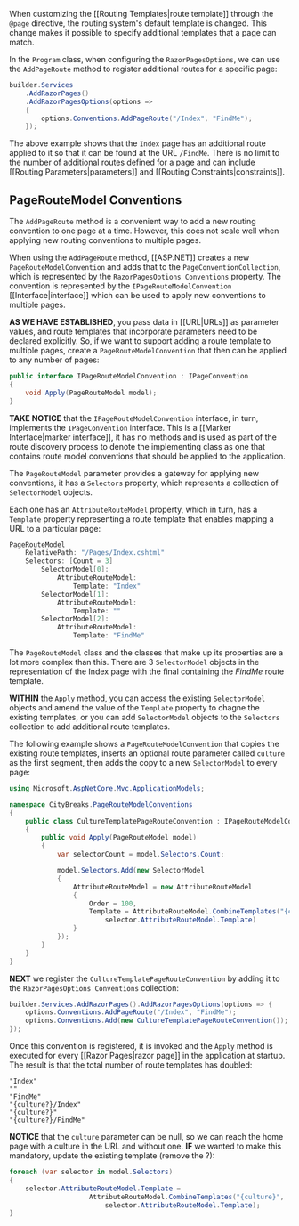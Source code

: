 When customizing the [[Routing Templates|route template]] through the `@page` directive, the routing system's default template is changed. This change makes it possible to specify additional templates that a page can match.

In the `Program` class, when configuring the `RazorPagesOptions`, we can use the `AddPageRoute` method to register additional routes for a specific page:

```csharp
builder.Services
	.AddRazorPages()
	.AddRazorPagesOptions(options => 
	{
		options.Conventions.AddPageRoute("/Index", "FindMe");
	});
```

The above example shows that the `Index` page has an additional route applied to it so that it can be found at the URL `/FindMe`. There is no limit to the number of additional routes defined for a page and can include [[Routing Parameters|parameters]] and [[Routing Constraints|constraints]]. 

## PageRouteModel Conventions

The `AddPageRoute` method is a convenient way to add a new routing convention to one page at a time. However, this does not scale well when applying new routing conventions to multiple pages.

When using the `AddPageRoute` method, [[ASP.NET]] creates a new `PageRouteModelConvention` and adds that to the `PageConventionCollection`, which is represented by the `RazorPagesOptions Conventions` property. The convention is represented by the `IPageRouteModelConvention` [[Interface|interface]] which can be used to apply new conventions to multiple pages.

**AS WE HAVE ESTABLISHED**, you pass data in [[URL|URLs]] as parameter values, and route templates that incorporate parameters need to be declared explicitly. So, if we want to support adding a route template to multiple pages, create a `PageRouteModelConvention` that then can be applied to any number of pages:

```csharp
public interface IPageRouteModelConvention : IPageConvention
{
	void Apply(PageRouteModel model);
}
```

**TAKE NOTICE** that the `IPageRouteModelConvention` interface, in turn, implements the `IPageConvention` interface. This is a [[Marker Interface|marker interface]], it has no methods and is used as part of the route discovery process to denote the implementing class as one that contains route model conventions that should be applied to the application.

The `PageRouteModel` parameter provides a gateway for applying new conventions, it has a `Selectors` property, which represents a collection of `SelectorModel` objects. 

Each one has an `AttributeRouteModel` property, which in turn, has a `Template` property representing a route template that enables mapping a URL to a particular page:

```csharp
PageRouteModel
	RelativePath: "/Pages/Index.cshtml"
	Selectors: [Count = 3]
		SelectorModel[0]:
			AttributeRouteModel:
				Template: "Index"
		SelectorModel[1]:
			AttributeRouteModel:
				Template: ""
		SelectorModel[2]:
			AttributeRouteModel:
				Template: "FindMe"
```

The `PageRouteModel` class and the classes that make up its properties are a lot more complex than this. There are 3 `SelectorModel` objects in the representation of the Index page with the final containing the _FindMe_ route template.

**WITHIN** the `Apply` method, you can access the existing `SelectorModel` objects and amend the value of the `Template` property to chagne the existing templates, or you can add `SelectorModel` objects to the `Selectors` collection to add additional route templates.

The following example shows a `PageRouteModelConvention` that copies the existing route templates, inserts an optional route parameter called `culture` as the first segment, then adds the copy to a new `SelectorModel` to every page:

```csharp
using Microsoft.AspNetCore.Mvc.ApplicationModels;

namespace CityBreaks.PageRouteModelConventions
{
	public class CultureTemplatePageRouteConvention : IPageRouteModelConvention
	{
		public void Apply(PageRouteModel model)
		{
			var selectorCount = model.Selectors.Count;

			model.Selectors.Add(new SelectorModel
			{
				AttributeRouteModel = new AttributeRouteModel
				{
					Order = 100,
					Template = AttributeRouteModel.CombineTemplates("{culture?}", 
                        selector.AttributeRouteModel.Template)
				}
			});
		}
	}
}
```

**NEXT** we register the `CultureTemplatePageRouteConvention` by adding it to the `RazorPagesOptions Conventions` collection:

```csharp
builder.Services.AddRazorPages().AddRazorPagesOptions(options => {
	options.Conventions.AddPageRoute("/Index", "FindMe");
	options.Conventions.Add(new CultureTemplatePageRouteConvention());
});
```

Once this convention is registered, it is invoked and the `Apply` method is executed for every [[Razor Pages|razor page]] in the application at startup. The result is that the total number of route templates has doubled:

```
"Index"
""
"FindMe"
"{culture?}/Index"
"{culture?}"
"{culture?}/FindMe"
```

**NOTICE** that the `culture` parameter can be null, so we can reach the home page with a culture in the URL and without one. **IF** we wanted to make this mandatory, update the existing template (remove the ?):

```csharp
foreach (var selector in model.Selectors)
{
	selector.AttributeRouteModel.Template = 
                    AttributeRouteModel.CombineTemplates("{culture}", 
	                    selector.AttributeRouteModel.Template);
}
```

